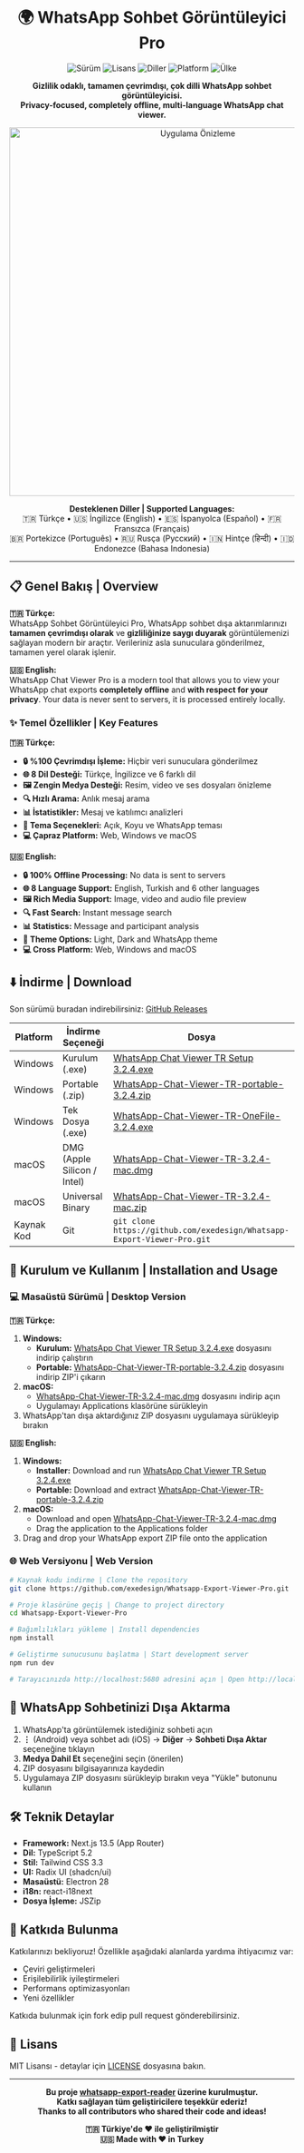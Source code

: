 <div align="center">

# 🌍 WhatsApp Sohbet Görüntüleyici Pro

![Sürüm](https://img.shields.io/badge/Sürüm-3.2.4-brightgreen)
![Lisans](https://img.shields.io/badge/Lisans-MIT-blue)
![Diller](https://img.shields.io/badge/Diller-8-orange)
![Platform](https://img.shields.io/badge/Platform-Web%20%7C%20Windows%20%7C%20macOS-lightgrey)
![Ülke](https://img.shields.io/badge/Made%20in-Turkey-red)

**Gizlilik odaklı, tamamen çevrimdışı, çok dilli WhatsApp sohbet görüntüleyicisi.**  
**Privacy-focused, completely offline, multi-language WhatsApp chat viewer.**

<img src="https://github.com/exedesign/Whatsapp-Export-Viewer-Pro/raw/main/public/app-preview.png" alt="Uygulama Önizleme" width="650" />

**Desteklenen Diller | Supported Languages:**  
🇹🇷 Türkçe • 🇺🇸 İngilizce (English) • 🇪🇸 İspanyolca (Español) • 🇫🇷 Fransızca (Français)  
🇧🇷 Portekizce (Português) • 🇷🇺 Rusça (Русский) • 🇮🇳 Hintçe (हिन्दी) • 🇮🇩 Endonezce (Bahasa Indonesia)

</div>

---

## 📋 Genel Bakış | Overview

**🇹🇷 Türkçe:**  
WhatsApp Sohbet Görüntüleyici Pro, WhatsApp sohbet dışa aktarımlarınızı **tamamen çevrimdışı olarak** ve **gizliliğinize saygı duyarak** görüntülemenizi sağlayan modern bir araçtır. Verileriniz asla sunuculara gönderilmez, tamamen yerel olarak işlenir.

**🇺🇸 English:**  
WhatsApp Chat Viewer Pro is a modern tool that allows you to view your WhatsApp chat exports **completely offline** and **with respect for your privacy**. Your data is never sent to servers, it is processed entirely locally.

### ✨ Temel Özellikler | Key Features

**🇹🇷 Türkçe:**
- **🔒 %100 Çevrimdışı İşleme:** Hiçbir veri sunuculara gönderilmez
- **🌐 8 Dil Desteği:** Türkçe, İngilizce ve 6 farklı dil
- **🖼️ Zengin Medya Desteği:** Resim, video ve ses dosyaları önizleme
- **🔍 Hızlı Arama:** Anlık mesaj arama
- **📊 İstatistikler:** Mesaj ve katılımcı analizleri
- **🎨 Tema Seçenekleri:** Açık, Koyu ve WhatsApp teması
- **💻 Çapraz Platform:** Web, Windows ve macOS

**🇺🇸 English:**
- **🔒 100% Offline Processing:** No data is sent to servers
- **🌐 8 Language Support:** English, Turkish and 6 other languages
- **🖼️ Rich Media Support:** Image, video and audio file preview
- **🔍 Fast Search:** Instant message search
- **📊 Statistics:** Message and participant analysis
- **🎨 Theme Options:** Light, Dark and WhatsApp theme
- **💻 Cross Platform:** Web, Windows and macOS

## ⬇️ İndirme | Download

Son sürümü buradan indirebilirsiniz: [GitHub Releases](https://github.com/exedesign/Whatsapp-Export-Viewer-Pro/releases/tag/v3.2.4)

| Platform | İndirme Seçeneği | Dosya |
|----------|------------------|--------------|
| Windows | Kurulum (.exe) | [WhatsApp Chat Viewer TR Setup 3.2.4.exe](https://github.com/exedesign/Whatsapp-Export-Viewer-Pro/releases/download/v3.2.4/WhatsApp.Chat.Viewer.TR.Setup.3.2.4.exe) |
| Windows | Portable (.zip) | [WhatsApp-Chat-Viewer-TR-portable-3.2.4.zip](https://github.com/exedesign/Whatsapp-Export-Viewer-Pro/releases/download/v3.2.4/WhatsApp-Chat-Viewer-TR-portable-3.2.4.zip) |
| Windows | Tek Dosya (.exe) | [WhatsApp-Chat-Viewer-TR-OneFile-3.2.4.exe](https://github.com/exedesign/Whatsapp-Export-Viewer-Pro/releases/download/v3.2.4/WhatsApp-Chat-Viewer-TR-OneFile-3.2.4.exe) |
| macOS | DMG (Apple Silicon / Intel) | [WhatsApp-Chat-Viewer-TR-3.2.4-mac.dmg](https://github.com/exedesign/Whatsapp-Export-Viewer-Pro/releases/download/v3.2.4/WhatsApp-Chat-Viewer-TR-3.2.4-mac.dmg) |
| macOS | Universal Binary | [WhatsApp-Chat-Viewer-TR-3.2.4-mac.zip](https://github.com/exedesign/Whatsapp-Export-Viewer-Pro/releases/download/v3.2.4/WhatsApp-Chat-Viewer-TR-3.2.4-mac.zip) |
| Kaynak Kod | Git | `git clone https://github.com/exedesign/Whatsapp-Export-Viewer-Pro.git` |

## 🚀 Kurulum ve Kullanım | Installation and Usage

### 💻 Masaüstü Sürümü | Desktop Version

**🇹🇷 Türkçe:**
1. **Windows:**
   - **Kurulum:** [WhatsApp Chat Viewer TR Setup 3.2.4.exe](https://github.com/exedesign/Whatsapp-Export-Viewer-Pro/releases/download/v3.2.4/WhatsApp-Chat-Viewer-TR-Setup-3.2.4.exe) dosyasını indirip çalıştırın
   - **Portable:** [WhatsApp-Chat-Viewer-TR-portable-3.2.4.zip](https://github.com/exedesign/Whatsapp-Export-Viewer-Pro/releases/download/v3.2.4/WhatsApp-Chat-Viewer-TR-portable-3.2.4.zip) dosyasını indirip ZIP'i çıkarın
2. **macOS:**
   - [WhatsApp-Chat-Viewer-TR-3.2.4-mac.dmg](https://github.com/exedesign/Whatsapp-Export-Viewer-Pro/releases/download/v3.2.4/WhatsApp-Chat-Viewer-TR-3.2.4-mac.dmg) dosyasını indirip açın
   - Uygulamayı Applications klasörüne sürükleyin
3. WhatsApp'tan dışa aktardığınız ZIP dosyasını uygulamaya sürükleyip bırakın

**🇺🇸 English:**
1. **Windows:**
   - **Installer:** Download and run [WhatsApp Chat Viewer TR Setup 3.2.4.exe](https://github.com/exedesign/Whatsapp-Export-Viewer-Pro/releases/download/v3.2.4/WhatsApp-Chat-Viewer-TR-Setup-3.2.4.exe)
   - **Portable:** Download and extract [WhatsApp-Chat-Viewer-TR-portable-3.2.4.zip](https://github.com/exedesign/Whatsapp-Export-Viewer-Pro/releases/download/v3.2.4/WhatsApp-Chat-Viewer-TR-portable-3.2.4.zip)
2. **macOS:**
   - Download and open [WhatsApp-Chat-Viewer-TR-3.2.4-mac.dmg](https://github.com/exedesign/Whatsapp-Export-Viewer-Pro/releases/download/v3.2.4/WhatsApp-Chat-Viewer-TR-3.2.4-mac.dmg)
   - Drag the application to the Applications folder
3. Drag and drop your WhatsApp export ZIP file onto the application

### 🌐 Web Versiyonu | Web Version

```bash
# Kaynak kodu indirme | Clone the repository
git clone https://github.com/exedesign/Whatsapp-Export-Viewer-Pro.git

# Proje klasörüne geçiş | Change to project directory
cd Whatsapp-Export-Viewer-Pro

# Bağımlılıkları yükleme | Install dependencies
npm install

# Geliştirme sunucusunu başlatma | Start development server
npm run dev

# Tarayıcınızda http://localhost:5680 adresini açın | Open http://localhost:5680 in your browser
```

## 📱 WhatsApp Sohbetinizi Dışa Aktarma

1. WhatsApp'ta görüntülemek istediğiniz sohbeti açın
2. **⋮** (Android) veya sohbet adı (iOS) → **Diğer** → **Sohbeti Dışa Aktar** seçeneğine tıklayın
3. **Medya Dahil Et** seçeneğini seçin (önerilen)
4. ZIP dosyasını bilgisayarınıza kaydedin
5. Uygulamaya ZIP dosyasını sürükleyip bırakın veya "Yükle" butonunu kullanın

## 🛠️ Teknik Detaylar

- **Framework:** Next.js 13.5 (App Router)
- **Dil:** TypeScript 5.2
- **Stil:** Tailwind CSS 3.3
- **UI:** Radix UI (shadcn/ui)
- **Masaüstü:** Electron 28
- **i18n:** react-i18next
- **Dosya İşleme:** JSZip

## 🤝 Katkıda Bulunma

Katkılarınızı bekliyoruz! Özellikle aşağıdaki alanlarda yardıma ihtiyacımız var:

- Çeviri geliştirmeleri
- Erişilebilirlik iyileştirmeleri
- Performans optimizasyonları
- Yeni özellikler

Katkıda bulunmak için fork edip pull request gönderebilirsiniz.

## 📝 Lisans

MIT Lisansı - detaylar için [LICENSE](LICENSE) dosyasına bakın.

---

<div align="center">

**Bu proje [whatsapp-export-reader](https://github.com/abishekvenkat/whatsapp-export-reader) üzerine kurulmuştur.**  
**Katkı sağlayan tüm geliştiricilere teşekkür ederiz!**  
**Thanks to all contributors who shared their code and ideas!**

**🇹🇷 Türkiye'de ❤️ ile geliştirilmiştir**  
**🇺🇸 Made with ❤️ in Turkey**

</div>